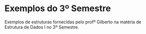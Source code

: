 # Exemplos do 3º Semestre

Exemplos de estruturas fornecidas pelo profº Gilberto na matéria de Estrutura de Dados I no 3º Semestre.